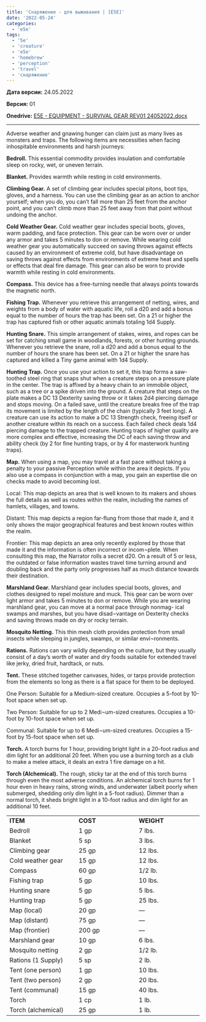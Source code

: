 ```yaml
---
title: 'Снаряжение - для выживания | [E5E]'
date: '2022-05-24'
categories:
  - 'e5e'
tags:
  - '5e'
  - 'creature'
  - 'e5e'
  - 'homebrew'
  - 'perception'
  - 'travel'
  - 'снаряжение'
---
```


**Дата версии:** 24.05.2022

**Версия:** 01

**Onedrive:** [E5E - EQUIPMENT - SURVIVAL GEAR REV01 24052022.docx](https://1drv.ms/w/s!Atcrhwwo1lBA19gSUv3WRr9HOoTOwQ?e=OaXFlw)

---

Adverse weather and gnawing hunger can claim just as many lives as monsters and traps. The following items are necessities when facing inhospitable environments and harsh journeys:

**Bedroll.** This essential commodity provides insulation and comfortable sleep on rocky, wet, or uneven terrain.

**Blanket.** Provides warmth while resting in cold environments.

**Climbing Gear.** A set of climbing gear includes special pitons, boot tips, gloves, and a harness. You can use the climbing gear as an action to anchor yourself; when you do, you can’t fall more than 25 feet from the anchor point, and you can’t climb more than 25 feet away from that point without undoing the anchor.

**Cold Weather Gear.** Cold weather gear includes special boots, gloves, warm padding, and face protection. This gear can be worn over or under any armor and takes 5 minutes to don or remove. While wearing cold weather gear you automatically succeed on saving throws against effects caused by an environment of extreme cold, but have disadvantage on saving throws against effects from environments of extreme heat and spells or effects that deal fire damage. This gear can also be worn to provide warmth while resting in cold environments.

**Compass.** This device has a free-turning needle that always points towards the magnetic north.

**Fishing Trap.** Whenever you retrieve this arrangement of netting, wires, and weights from a body of water with aquatic life, roll a d20 and add a bonus equal to the number of hours the trap has been set. On a 21 or higher the trap has captured fish or other aquatic animals totaling 1d4 Supply.

**Hunting Snare.** This simple arrangement of stakes, wires, and ropes can be set for catching small game in woodlands, forests, or other hunting grounds. Whenever you retrieve the snare, roll a d20 and add a bonus equal to the number of hours the snare has been set. On a 21 or higher the snare has captured and killed a Tiny game animal with 1d4 Supply.

**Hunting Trap.** Once you use your action to set it, this trap forms a saw-toothed steel ring that snaps shut when a creature steps on a pressure plate in the center. The trap is affixed by a heavy chain to an immobile object, such as a tree or a spike driven into the ground. A creature that steps on the plate makes a DC 13 Dexterity saving throw or it takes 2d4 piercing damage and stops moving. On a failed save, until the creature breaks free of the trap its movement is limited by the length of the chain (typically 3 feet long). A creature can use its action to make a DC 13 Strength check, freeing itself or another creature within its reach on a success. Each failed check deals 1d4 piercing damage to the trapped creature. Hunting traps of higher quality are more complex and effective, increasing the DC of each saving throw and ability check (by 2 for fine hunting traps, or by 4 for masterwork hunting traps).

**Map.** When using a map, you may travel at a fast pace without taking a penalty to your passive Perception while within the area it depicts. If you also use a compass in conjunction with a map, you gain an expertise die on checks made to avoid becoming lost.

Local: This map depicts an area that is well known to its makers and shows the full details as well as routes within the realm, including the names of hamlets, villages, and towns.

Distant: This map depicts a region far-flung from those that made it, and it only shows the major geographical features and best known routes within the realm.

Frontier: This map depicts an area only recently explored by those that made it and the information is often incorrect or incom¬plete. When consulting this map, the Narrator rolls a secret d20. On a result of 5 or less, the outdated or false information wastes travel time turning around and doubling back and the party only progresses half as much distance towards their destination.

**Marshland Gear.** Marshland gear includes special boots, gloves, and clothes designed to repel moisture and muck. This gear can be worn over light armor and takes 5 minutes to don or remove. While you are wearing marshland gear, you can move at a normal pace through nonmag- ical swamps and marshes, but you have disad¬vantage on Dexterity checks and saving throws made on dry or rocky terrain.

**Mosquito Netting.** This thin mesh cloth provides protection from small insects while sleeping in jungles, swamps, or similar envi¬ronments.

**Rations.** Rations can vary wildly depending on the culture, but they usually consist of a day’s worth of water and dry foods suitable for extended travel like jerky, dried fruit, hardtack, or nuts.

**Tent.** These stitched together canvases, hides, or tarps provide protection from the elements so long as there is a flat space for them to be deployed.

One Person: Suitable for a Medium-sized creature. Occupies a 5-foot by 10-foot space when set up.

Two Person: Suitable for up to 2 Medi¬um-sized creatures. Occupies a 10-foot by 10-foot space when set up.

Communal: Suitable for up to 6 Medi¬um-sized creatures. Occupies a 15-foot by 15-foot space when set up.

**Torch.** A torch burns for 1 hour, providing bright light in a 20-foot radius and dim light for an additional 20 feet. When you use a burning torch as a club to make a melee attack, it deals an extra 1 fire damage on a hit.

**Torch (Alchemical).** The rough, sticky tar at the end of this torch burns through even the most adverse conditions. An alchemical torch burns for 1 hour even in heavy rains, strong winds, and underwater (albeit poorly when submerged, shedding only dim light in a 5-foot radius). Dimmer than a normal torch, it sheds bright light in a 10-foot radius and dim light for an additional 10 feet.



<table><tbody><tr><td width="233"><strong>ITEM</strong></td><td width="233"><strong>COST</strong></td><td width="233"><strong>WEIGHT</strong></td></tr><tr><td width="233">Bedroll</td><td width="233">1 gp</td><td width="233">7 lbs.</td></tr><tr><td width="233">Blanket</td><td width="233">5 sp</td><td width="233">3 lbs.</td></tr><tr><td width="233">Climbing gear</td><td width="233">25 gp</td><td width="233">12 lbs.</td></tr><tr><td width="233">Cold weather gear</td><td width="233">15 gp</td><td width="233">12 lbs.</td></tr><tr><td width="233">Compass</td><td width="233">60 gp</td><td width="233">1/2 lb.</td></tr><tr><td width="233">Fishing trap</td><td width="233">5 gp</td><td width="233">10 lbs.</td></tr><tr><td width="233">Hunting snare</td><td width="233">5 gp</td><td width="233">5 lbs.</td></tr><tr><td width="233">Hunting trap</td><td width="233">5 gp</td><td width="233">25 lbs.</td></tr><tr><td width="233">Map (local)</td><td width="233">20 gp</td><td width="233">—</td></tr><tr><td width="233">Map (distant)</td><td width="233">75 gp</td><td width="233">—</td></tr><tr><td width="233">Map (frontier)</td><td width="233">200 gp</td><td width="233">—</td></tr><tr><td width="233">Marshland gear</td><td width="233">10 gp</td><td width="233">6 lbs.</td></tr><tr><td width="233">Mosquito netting</td><td width="233">2 gp</td><td width="233">1/2 lb.</td></tr><tr><td width="233">Rations (1 Supply)</td><td width="233">5 sp</td><td width="233">2 lb.</td></tr><tr><td width="233">Tent (one person)</td><td width="233">1 gp</td><td width="233">10 lbs.</td></tr><tr><td width="233">Tent (two person)</td><td width="233">2 gp</td><td width="233">20 lbs.</td></tr><tr><td width="233">Tent (communal)</td><td width="233">15 gp</td><td width="233">40 lbs.</td></tr><tr><td width="233">Torch</td><td width="233">1 cp</td><td width="233">1 lb.</td></tr><tr><td width="233">Torch (alchemical)</td><td width="233">25 gp</td><td width="233">1 lb.</td></tr></tbody></table>
